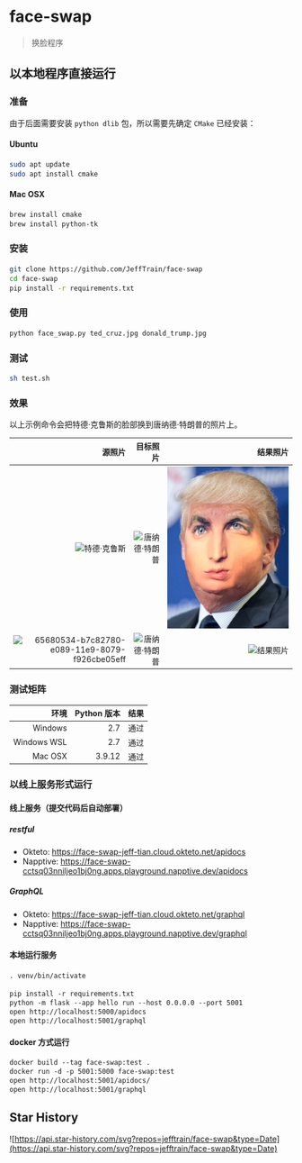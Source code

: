 # face-swap

> 换脸程序

## 以本地程序直接运行

### 准备

由于后面需要安装 `python dlib` 包，所以需要先确定 `CMake` 已经安装：

#### Ubuntu 

```bash
sudo apt update
sudo apt install cmake
```

#### Mac OSX

```bash
brew install cmake
brew install python-tk
```

### 安装
```bash
git clone https://github.com/JeffTrain/face-swap
cd face-swap
pip install -r requirements.txt
```

### 使用
```bash
python face_swap.py ted_cruz.jpg donald_trump.jpg
```

### 测试
```bash
sh test.sh
```

### 效果
以上示例命令会把特德·克鲁斯的脸部换到唐纳德·特朗普的照片上。

|源照片|目标照片|结果照片|
|-----:|-------:|-------:|
|![特德·克鲁斯](./ted_cruz.jpg)|![唐纳德·特朗普](./donald_trump.jpg)|![结果照片](./result.jpg)|
|![65680534-b7c82780-e089-11e9-8079-f926cbe05eff](./tests/65680534-b7c82780-e089-11e9-8079-f926cbe05eff/65680534-b7c82780-e089-11e9-8079-f926cbe05eff.jpeg)|![唐纳德·特朗普](./donald_trump.jpg)|![结果照片](./tests/65680534-b7c82780-e089-11e9-8079-f926cbe05eff/result.jpg)|


### 测试矩阵

|环境|Python 版本|结果|
|---:|---:|---:|
|Windows|2.7|通过|
|Windows WSL|2.7|通过|
 |Mac OSX | 3.9.12 | 通过 |

### 以线上服务形式运行

#### 线上服务（提交代码后自动部署）

##### restful

- Okteto: https://face-swap-jeff-tian.cloud.okteto.net/apidocs
- Napptive: https://face-swap-cctsq03nniljeo1bj0ng.apps.playground.napptive.dev/apidocs

##### GraphQL
- Okteto: https://face-swap-jeff-tian.cloud.okteto.net/graphql
- Napptive: https://face-swap-cctsq03nniljeo1bj0ng.apps.playground.napptive.dev/graphql

#### 本地运行服务

```shell
. venv/bin/activate

pip install -r requirements.txt
python -m flask --app hello run --host 0.0.0.0 --port 5001
open http://localhost:5000/apidocs
open http://localhost:5001/graphql
```

#### docker 方式运行

```shell
docker build --tag face-swap:test .
docker run -d -p 5001:5000 face-swap:test
open http://localhost:5001/apidocs/
open http://localhost:5001/graphql
```

## Star History

![https://api.star-history.com/svg?repos=jefftrain/face-swap&type=Date](https://api.star-history.com/svg?repos=jefftrain/face-swap&type=Date)